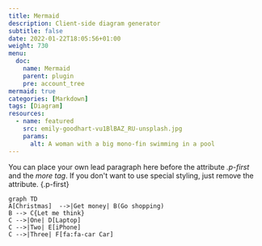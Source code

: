 ```yaml
---
title: Mermaid
description: Client-side diagram generator
subtitle: false
date: 2022-01-22T18:05:56+01:00 
weight: 730
menu:
  doc:
    name: Mermaid
    parent: plugin
    pre: account_tree
mermaid: true
categories: [Markdown]
tags: [Diagram]
resources:
  - name: featured
    src: emily-goodhart-vu1BlBAZ_RU-unsplash.jpg
    params:
      alt: A woman with a big mono-fin swimming in a pool
---
```


You can place your own lead paragraph here before the attribute _.p-first_ and the _more tag_. If you don't want to use special styling, just remove the attribute.
{.p-first} <!--more-->

```mermaid
graph TD
A[Christmas]  -->|Get money| B(Go shopping)
B --> C{Let me think}
C -->|One| D[Laptop]
C -->|Two| E[iPhone]
C -->|Three| F[fa:fa-car Car]
```
